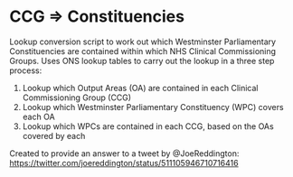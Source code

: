 # CCG => Constituencies

Lookup conversion script to work out which Westminster Parliamentary Constituencies are contained within which NHS Clinical Commissioning Groups. Uses ONS lookup tables to carry out the lookup in a three step process:

1. Lookup which Output Areas (OA) are contained in each Clinical Commissioning Group (CCG)
2. Lookup which Westminster Parliamentary Constituency (WPC) covers each OA
3. Lookup which WPCs are contained in each CCG, based on the OAs covered by each

Created to provide an answer to a tweet by @JoeReddington: https://twitter.com/joereddington/status/511105946710716416